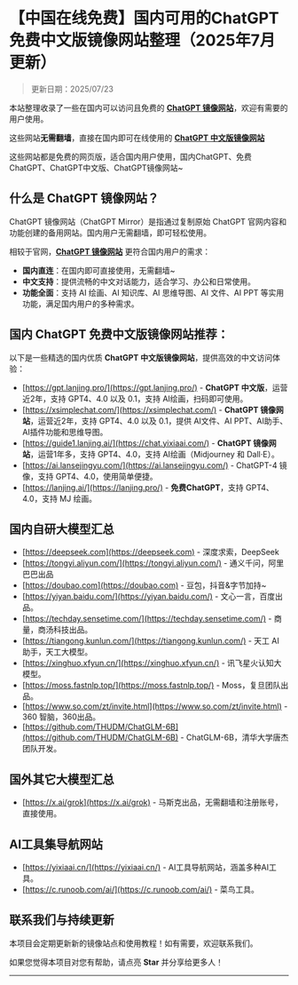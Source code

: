 # 【中国在线免费】国内可用的ChatGPT免费中文版镜像网站整理（2025年7月 更新）

> 更新日期：2025/07/23

本站整理收录了一些在国内可以访问且免费的 **[ChatGPT 镜像网站](https://gpt.lanjing.pro)**，欢迎有需要的用户使用。

这些网站**无需翻墙**，直接在国内即可在线使用的 **[ChatGPT 中文版镜像网站](https://xsimplechat.com)**

这些网站都是免费的网页版，适合国内用户使用，国内ChatGPT、免费ChatGPT、ChatGPT中文版、ChatGPT镜像网站~

## 什么是 ChatGPT 镜像网站？

ChatGPT 镜像网站（ChatGPT Mirror）是指通过复制原始 ChatGPT 官网内容和功能创建的备用网站。国内用户无需翻墙，即可轻松使用。

相较于官网，[**ChatGPT 镜像网站**](https://gpt.lanjing.pro) 更符合国内用户的需求：

- **国内直连**：在国内即可直接使用，无需翻墙~
- **中文支持**：提供流畅的中文对话能力，适合学习、办公和日常使用。
- **功能全面**：支持 AI 绘画、AI 知识库、AI 思维导图、AI 文件、AI PPT 等实用功能，满足国内用户的多种需求。

## 国内 ChatGPT 免费中文版镜像网站推荐：

以下是一些精选的国内优质 **ChatGPT 中文版镜像网站**，提供高效的中文访问体验：

- [https://gpt.lanjing.pro/](https://gpt.lanjing.pro/) - **ChatGPT 中文版**，运营近2年，支持 GPT4、4.0 以及 0.1，支持 AI绘画，扫码即可使用。
- [https://xsimplechat.com/](https://xsimplechat.com/) - **ChatGPT 镜像网站**，运营近2年，支持 GPT4、4.0 以及 0.1，提供 AI文件、AI PPT、AI助手、AI插件功能和思维导图。
- [https://guide1.lanjing.ai/](https://chat.yixiaai.com/) - **ChatGPT 镜像网站**，运营1年多，支持 GPT4、4.0，支持 AI绘画（Midjourney 和 Dall·E）。
- [https://ai.lansejingyu.com/](https://ai.lansejingyu.com/) - ChatGPT-4 镜像，支持 GPT4、4.0，使用简单便捷。
- [https://lanjing.ai/](https://lanjing.pro/) - **免费ChatGPT**，支持 GPT4、4.0，支持 MJ 绘画。

## 国内自研大模型汇总

- [https://deepseek.com](https://deepseek.com) - 深度求索，DeepSeek
- [https://tongyi.aliyun.com/](https://tongyi.aliyun.com/) - 通义千问，阿里巴巴出品
- [https://doubao.com](https://doubao.com) - 豆包，抖音&字节加持~
- [https://yiyan.baidu.com/](https://yiyan.baidu.com/) - 文心一言，百度出品。
- [https://techday.sensetime.com/](https://techday.sensetime.com/) - 商量，商汤科技出品。
- [https://tiangong.kunlun.com/](https://tiangong.kunlun.com/) - 天工 AI 助手，天工大模型。
- [https://xinghuo.xfyun.cn/](https://xinghuo.xfyun.cn/) - 讯飞星火认知大模型。
- [https://moss.fastnlp.top/](https://moss.fastnlp.top/) - Moss，复旦团队出品。
- [https://www.so.com/zt/invite.html](https://www.so.com/zt/invite.html) - 360 智脑，360出品。
- [https://github.com/THUDM/ChatGLM-6B](https://github.com/THUDM/ChatGLM-6B) - ChatGLM-6B，清华大学唐杰团队开发。

## 国外其它大模型汇总

- [https://x.ai/grok](https://x.ai/grok) - 马斯克出品，无需翻墙和注册账号，直接使用。

## AI工具集导航网站

- [https://yixiaai.cn/](https://yixiaai.cn/) - AI工具导航网站，涵盖多种AI工具。
- [https://c.runoob.com/ai/](https://c.runoob.com/ai/) - 菜鸟工具。

## 联系我们与持续更新

本项目会定期更新新的镜像站点和使用教程！如有需要，欢迎联系我们。

如果您觉得本项目对您有帮助，请点亮 **Star** 并分享给更多人！

---
